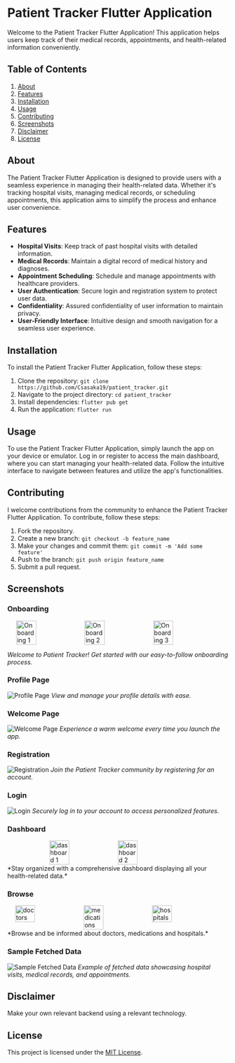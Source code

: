 # Patient Tracker Flutter Application

Welcome to the Patient Tracker Flutter Application! This application helps users keep track of their medical records, appointments, and health-related information conveniently.

## Table of Contents

1. [About](#about)
2. [Features](#features)
3. [Installation](#installation)
4. [Usage](#usage)
5. [Contributing](#contributing)
6. [Screenshots](#screenshots)
7. [Disclaimer](#disclaimer)
8. [License](#license)

## About

The Patient Tracker Flutter Application is designed to provide users with a seamless experience in managing their health-related data. Whether it's tracking hospital visits, managing medical records, or scheduling appointments, this application aims to simplify the process and enhance user convenience.

## Features

- **Hospital Visits**: Keep track of past hospital visits with detailed information.
- **Medical Records**: Maintain a digital record of medical history and diagnoses.
- **Appointment Scheduling**: Schedule and manage appointments with healthcare providers.
- **User Authentication**: Secure login and registration system to protect user data.
- **Confidentiality**: Assured confidentiality of user information to maintain privacy.
- **User-Friendly Interface**: Intuitive design and smooth navigation for a seamless user experience.

## Installation

To install the Patient Tracker Flutter Application, follow these steps:

1. Clone the repository: `git clone https://github.com/Csasaka19/patient_tracker.git`
2. Navigate to the project directory: `cd patient_tracker`
3. Install dependencies: `flutter pub get`
4. Run the application: `flutter run`

## Usage

To use the Patient Tracker Flutter Application, simply launch the app on your device or emulator. Log in or register to access the main dashboard, where you can start managing your health-related data. Follow the intuitive interface to navigate between features and utilize the app's functionalities.

## Contributing

I welcome contributions from the community to enhance the Patient Tracker Flutter Application. To contribute, follow these steps:

1. Fork the repository.
2. Create a new branch: `git checkout -b feature_name`
3. Make your changes and commit them: `git commit -m 'Add some feature'`
4. Push to the branch: `git push origin feature_name`
5. Submit a pull request.

## Screenshots

### Onboarding

<div style="display: flex; justify-content: center;">
    <img src="assets/readme/onboard_1.png" alt="Onboarding 1" style="width: 30%; margin-right: 5px;">
    <img src="assets/readme/onboard_2.png" alt="Onboarding 2" style="width: 30%; margin-right: 5px;">
    <img src="assets/readme/onboard_3.png" alt="Onboarding 3" style="width: 30%;">
</div>

*Welcome to Patient Tracker! Get started with our easy-to-follow onboarding process.*

### Profile Page

![Profile Page](assets/readme/profile.png)
*View and manage your profile details with ease.*

### Welcome Page

![Welcome Page](assets/readme/welcome.png)
*Experience a warm welcome every time you launch the app.*

### Registration

![Registration](assets/readme/registration.png)
*Join the Patient Tracker community by registering for an account.*

### Login

![Login](assets/readme/login.png)
*Securely log in to your account to access personalized features.*

### Dashboard

<div style="display: flex; justify-content: center;">
    <img src="assets/readme/dashboard.png" alt="dashboard 1" style="width: 30%; margin-right: 5px;">
    <img src="assets/readme/dashboard_2.png" alt="dashboard 2" style="width: 30%; margin-right: 5px;">
</div>
*Stay organized with a comprehensive dashboard displaying all your health-related data.*

### Browse

<div style="display: flex; justify-content: center;">
    <img src="assets/readme/doctors.png" alt="doctors" style="width: 30%; margin-right: 5px;">
    <img src="assets/readme/medications.png" alt="medications" style="width: 30%; margin-right: 5px;">
    <img src="assets/readme/hospitals.png" alt="hospitals" style="width: 30%; margin-right: 5px;">
</div>
*Browse and be informed about doctors, medications and hospitals.*

### Sample Fetched Data

![Sample Fetched Data](assets/readme/sample_data.png)
*Example of fetched data showcasing hospital visits, medical records, and appointments.*

## Disclaimer

Make your own relevant backend using a relevant technology.

## License

This project is licensed under the [MIT License](LICENSE).
